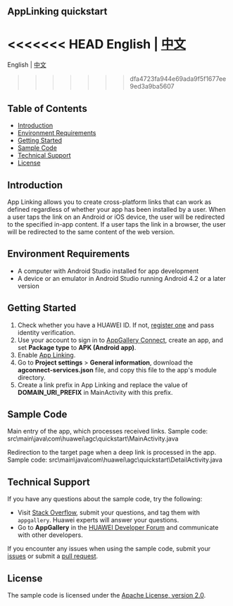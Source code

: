 ## AppLinking quickstart

<<<<<<< HEAD
English | [中文](https://github.com/AppGalleryConnect/agc-demos/blob/main/Android/applinking/README_ZH.md)
=======
English | [中文]()
>>>>>>> dfa4723fa944e69ada9f5f1677ee9ed3a9ba5607

## Table of Contents

 * [Introduction](#Introduction)
 * [Environment Requirements](#environment-requirements)
 * [Getting Started](#getting-started)
 * [Sample Code](#sample-Code)
 * [Technical Support](#technical-support)
 * [License](#license)

## Introduction
App Linking allows you to create cross-platform links that can work as defined regardless of whether your app has been installed by a user. When a user taps the link on an Android or iOS device, the user will be redirected to the specified in-app content. If a user taps the link in a browser, the user will be redirected to the same content of the web version.

## Environment Requirements
* A computer with Android Studio installed for app development
* A device or an emulator in Android Studio running Android 4.2 or a later version 

## Getting Started
1. Check whether you have a HUAWEI ID. If not, [register one](https://developer.huawei.com/consumer/en/doc/start/registration-and-verification-0000001053628148) and pass identity verification.
2. Use your account to sign in to [AppGallery Connect](https://developer.huawei.com/consumer/en/service/josp/agc/index.html#/), create an app, and set **Package type** to **APK (Android app)**.
3. Enable [App Linking](https://developer.huawei.com/consumer/en/doc/development/AppGallery-connect-Guides/agc-applinking-introduction-0000001054143215).
4. Go to **Project settings** > **General information**, download the **agconnect-services.json** file, and copy this file to the app's module directory.
5. Create a link prefix in App Linking and replace the value of **DOMAIN_URI_PREFIX** in MainActivity with this prefix.

## Sample Code

Main entry of the app, which processes received links.
Sample code: src\main\java\com\huawei\agc\quickstart\MainActivity.java

Redirection to the target page when a deep link is processed in the app.
Sample code: src\main\java\com\huawei\agc\quickstart\DetailActivity.java


## Technical Support
If you have any questions about the sample code, try the following:  
- Visit [Stack Overflow](https://stackoverflow.com/questions/tagged/appgallery-connect), submit your questions, and tag them with `appgallery`. Huawei experts will answer your questions.  
- Go to **AppGallery** in the [HUAWEI Developer Forum](https://forums.developer.huawei.com/forumPortal/en/home?fid=0101188387844930001) and communicate with other developers.

If you encounter any issues when using the sample code, submit your [issues](https://github.com/AppGalleryConnect/agc-android-demos/issues) or submit a [pull request](https://github.com/AppGalleryConnect/agc-android-demos/pulls).

## License
The sample code is licensed under the [Apache License, version 2.0](https://www.apache.org/licenses/LICENSE-2.0).
